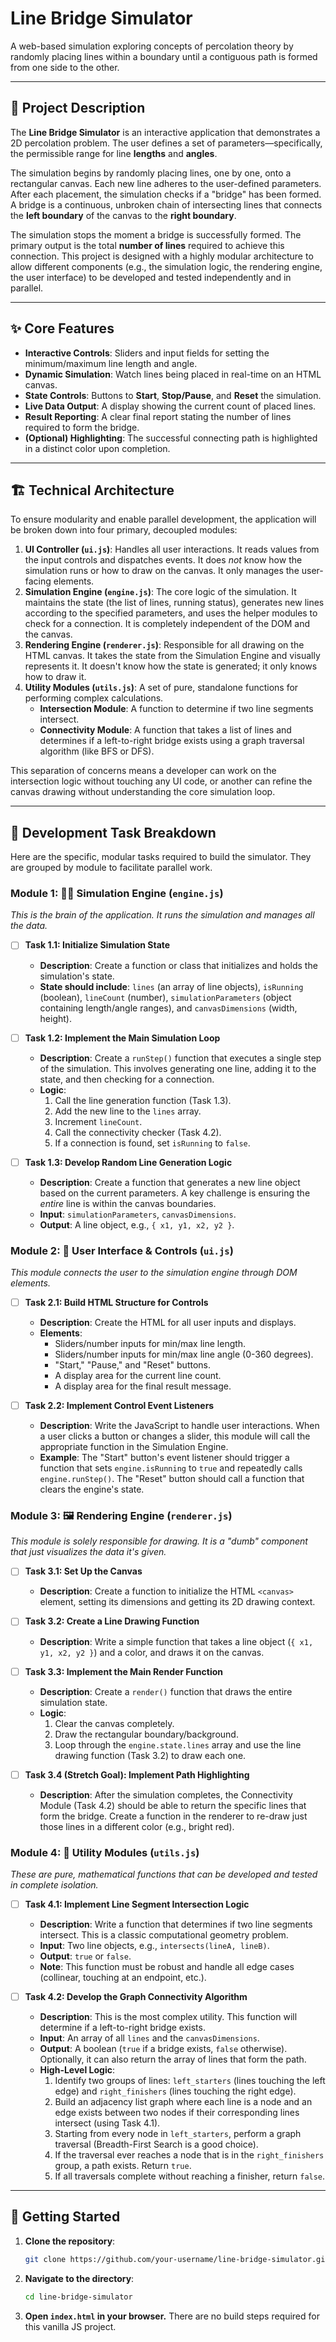 # Line Bridge Simulator

A web-based simulation exploring concepts of percolation theory by randomly placing lines within a boundary until a contiguous path is formed from one side to the other.

   

-----

## 🎯 Project Description

The **Line Bridge Simulator** is an interactive application that demonstrates a 2D percolation problem. The user defines a set of parameters—specifically, the permissible range for line **lengths** and **angles**.

The simulation begins by randomly placing lines, one by one, onto a rectangular canvas. Each new line adheres to the user-defined parameters. After each placement, the simulation checks if a "bridge" has been formed. A bridge is a continuous, unbroken chain of intersecting lines that connects the **left boundary** of the canvas to the **right boundary**.

The simulation stops the moment a bridge is successfully formed. The primary output is the total **number of lines** required to achieve this connection. This project is designed with a highly modular architecture to allow different components (e.g., the simulation logic, the rendering engine, the user interface) to be developed and tested independently and in parallel.

-----

## ✨ Core Features

  * **Interactive Controls**: Sliders and input fields for setting the minimum/maximum line length and angle.
  * **Dynamic Simulation**: Watch lines being placed in real-time on an HTML canvas.
  * **State Controls**: Buttons to **Start**, **Stop/Pause**, and **Reset** the simulation.
  * **Live Data Output**: A display showing the current count of placed lines.
  * **Result Reporting**: A clear final report stating the number of lines required to form the bridge.
  * **(Optional) Highlighting**: The successful connecting path is highlighted in a distinct color upon completion.

-----

## 🏗️ Technical Architecture

To ensure modularity and enable parallel development, the application will be broken down into four primary, decoupled modules:

1.  **UI Controller (`ui.js`)**: Handles all user interactions. It reads values from the input controls and dispatches events. It does *not* know how the simulation runs or how to draw on the canvas. It only manages the user-facing elements.
2.  **Simulation Engine (`engine.js`)**: The core logic of the simulation. It maintains the state (the list of lines, running status), generates new lines according to the specified parameters, and uses the helper modules to check for a connection. It is completely independent of the DOM and the canvas.
3.  **Rendering Engine (`renderer.js`)**: Responsible for all drawing on the HTML canvas. It takes the state from the Simulation Engine and visually represents it. It doesn't know how the state is generated; it only knows how to draw it.
4.  **Utility Modules (`utils.js`)**: A set of pure, standalone functions for performing complex calculations.
      * **Intersection Module**: A function to determine if two line segments intersect.
      * **Connectivity Module**: A function that takes a list of lines and determines if a left-to-right bridge exists using a graph traversal algorithm (like BFS or DFS).

This separation of concerns means a developer can work on the intersection logic without touching any UI code, or another can refine the canvas drawing without understanding the core simulation loop.

-----

## 📝 Development Task Breakdown

Here are the specific, modular tasks required to build the simulator. They are grouped by module to facilitate parallel work.

### Module 1: 🧑‍💻 Simulation Engine (`engine.js`)

*This is the brain of the application. It runs the simulation and manages all the data.*

  - [ ] **Task 1.1: Initialize Simulation State**

      - **Description**: Create a function or class that initializes and holds the simulation's state.
      - **State should include**: `lines` (an array of line objects), `isRunning` (boolean), `lineCount` (number), `simulationParameters` (object containing length/angle ranges), and `canvasDimensions` (width, height).

  - [ ] **Task 1.2: Implement the Main Simulation Loop**

      - **Description**: Create a `runStep()` function that executes a single step of the simulation. This involves generating one line, adding it to the state, and then checking for a connection.
      - **Logic**:
        1.  Call the line generation function (Task 1.3).
        2.  Add the new line to the `lines` array.
        3.  Increment `lineCount`.
        4.  Call the connectivity checker (Task 4.2).
        5.  If a connection is found, set `isRunning` to `false`.

  - [ ] **Task 1.3: Develop Random Line Generation Logic**

      - **Description**: Create a function that generates a new line object based on the current parameters. A key challenge is ensuring the *entire* line is within the canvas boundaries.
      - **Input**: `simulationParameters`, `canvasDimensions`.
      - **Output**: A line object, e.g., `{ x1, y1, x2, y2 }`.

### Module 2: 🎨 User Interface & Controls (`ui.js`)

*This module connects the user to the simulation engine through DOM elements.*

  - [ ] **Task 2.1: Build HTML Structure for Controls**

      - **Description**: Create the HTML for all user inputs and displays.
      - **Elements**:
          - Sliders/number inputs for min/max line length.
          - Sliders/number inputs for min/max line angle (0-360 degrees).
          - "Start," "Pause," and "Reset" buttons.
          - A display area for the current line count.
          - A display area for the final result message.

  - [ ] **Task 2.2: Implement Control Event Listeners**

      - **Description**: Write the JavaScript to handle user interactions. When a user clicks a button or changes a slider, this module will call the appropriate function in the Simulation Engine.
      - **Example**: The "Start" button's event listener should trigger a function that sets `engine.isRunning` to `true` and repeatedly calls `engine.runStep()`. The "Reset" button should call a function that clears the engine's state.

### Module 3: 🖼️ Rendering Engine (`renderer.js`)

*This module is solely responsible for drawing. It is a "dumb" component that just visualizes the data it's given.*

  - [ ] **Task 3.1: Set Up the Canvas**

      - **Description**: Create a function to initialize the HTML `<canvas>` element, setting its dimensions and getting its 2D drawing context.

  - [ ] **Task 3.2: Create a Line Drawing Function**

      - **Description**: Write a simple function that takes a line object (`{ x1, y1, x2, y2 }`) and a color, and draws it on the canvas.

  - [ ] **Task 3.3: Implement the Main Render Function**

      - **Description**: Create a `render()` function that draws the entire simulation state.
      - **Logic**:
        1.  Clear the canvas completely.
        2.  Draw the rectangular boundary/background.
        3.  Loop through the `engine.state.lines` array and use the line drawing function (Task 3.2) to draw each one.

  - [ ] **Task 3.4 (Stretch Goal): Implement Path Highlighting**

      - **Description**: After the simulation completes, the Connectivity Module (Task 4.2) should be able to return the specific lines that form the bridge. Create a function in the renderer to re-draw just those lines in a different color (e.g., bright red).

### Module 4: 🔧 Utility Modules (`utils.js`)

*These are pure, mathematical functions that can be developed and tested in complete isolation.*

  - [ ] **Task 4.1: Implement Line Segment Intersection Logic**

      - **Description**: Write a function that determines if two line segments intersect. This is a classic computational geometry problem.
      - **Input**: Two line objects, e.g., `intersects(lineA, lineB)`.
      - **Output**: `true` or `false`.
      - **Note**: This function must be robust and handle all edge cases (collinear, touching at an endpoint, etc.).

  - [ ] **Task 4.2: Develop the Graph Connectivity Algorithm**

      - **Description**: This is the most complex utility. This function will determine if a left-to-right bridge exists.
      - **Input**: An array of all `lines` and the `canvasDimensions`.
      - **Output**: A boolean (`true` if a bridge exists, `false` otherwise). Optionally, it can also return the array of lines that form the path.
      - **High-Level Logic**:
        1.  Identify two groups of lines: `left_starters` (lines touching the left edge) and `right_finishers` (lines touching the right edge).
        2.  Build an adjacency list graph where each line is a node and an edge exists between two nodes if their corresponding lines intersect (using Task 4.1).
        3.  Starting from every node in `left_starters`, perform a graph traversal (Breadth-First Search is a good choice).
        4.  If the traversal ever reaches a node that is in the `right_finishers` group, a path exists. Return `true`.
        5.  If all traversals complete without reaching a finisher, return `false`.

-----

## 🚀 Getting Started

1.  **Clone the repository**:
    ```bash
    git clone https://github.com/your-username/line-bridge-simulator.git
    ```
2.  **Navigate to the directory**:
    ```bash
    cd line-bridge-simulator
    ```
3.  **Open `index.html` in your browser.** There are no build steps required for this vanilla JS project.
